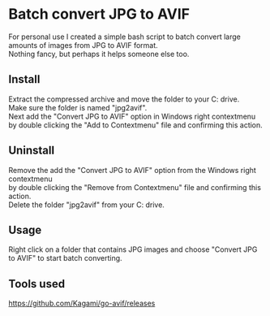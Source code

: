 # Batch convert JPG to AVIF
For personal use I created a simple bash script to batch convert large amounts of images from JPG to AVIF format.  
Nothing fancy, but perhaps it helps someone else too.

## Install
Extract the compressed archive and move the folder to your C: drive.  
Make sure the folder is named "jpg2avif".  
Next add the "Convert JPG to AVIF" option in Windows right contextmenu  
by double clicking the "Add to Contextmenu" file and confirming this action.

## Uninstall  
Remove the add the "Convert JPG to AVIF" option from the Windows right contextmenu   
by double clicking the "Remove from Contextmenu" file and confirming this action.  
Delete the folder "jpg2avif" from your C: drive. 

## Usage
Right click on a folder that contains JPG images and choose "Convert JPG to AVIF" to start batch converting.

## Tools used
https://github.com/Kagami/go-avif/releases  